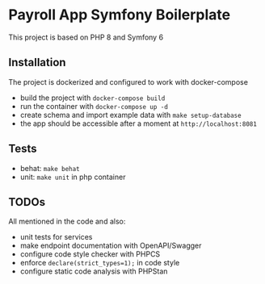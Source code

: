 # Payroll App Symfony Boilerplate

This project is based on PHP 8 and Symfony 6

## Installation

The project is dockerized and configured to work with docker-compose

- build the project with `docker-compose build`
- run the container with `docker-compose up -d`
- create schema and import example data with `make setup-database`
- the app should be accessible after a moment at `http://localhost:8081`

## Tests
- behat: `make behat`
- unit: `make unit` in php container

## TODOs

All mentioned in the code and also:

- unit tests for services
- make endpoint documentation with OpenAPI/Swagger
- configure code style checker with PHPCS
- enforce `declare(strict_types=1);` in code style
- configure static code analysis with PHPStan
